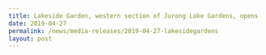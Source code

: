 ```yaml
---
title: Lakeside Garden, western section of Jurong Lake Gardens, opens
date: 2019-04-27
permalink: /news/media-releases/2019-04-27-lakesidegardens
layout: post
---
```

